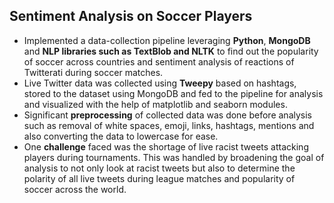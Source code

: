 ## Sentiment Analysis on Soccer Players
- Implemented a data-collection pipeline leveraging **Python**, **MongoDB** and **NLP libraries such as TextBlob and NLTK** to find out the popularity of soccer across countries and sentiment analysis of reactions of Twitterati during soccer matches.
- Live Twitter data was collected using **Tweepy** based on hashtags, stored to the dataset using MongoDB and fed to the pipeline for analysis and visualized with the help of matplotlib and seaborn modules.
- Significant **preprocessing** of collected data was done before analysis such as removal of white spaces, emoji, links, hashtags, mentions and also converting the data to lowercase for ease.
- One **challenge** faced was the shortage of live racist tweets attacking players during tournaments. This was handled by broadening the goal of analysis to not only look at racist tweets but also to determine the polarity of all live tweets during league matches and popularity of soccer across the world.

